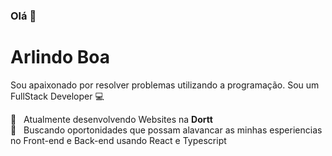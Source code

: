 ### Olá 👋

# Arlindo Boa

Sou apaixonado por resolver problemas utilizando a programação.
Sou um FullStack Developer :computer:

:rocket:  &nbsp; Atualmente desenvolvendo Websites na **Dortt**
<br/> :purple_heart: &nbsp; Buscando oportonidades que possam alavancar as minhas esperiencias no Front-end e Back-end usando React e Typescript
